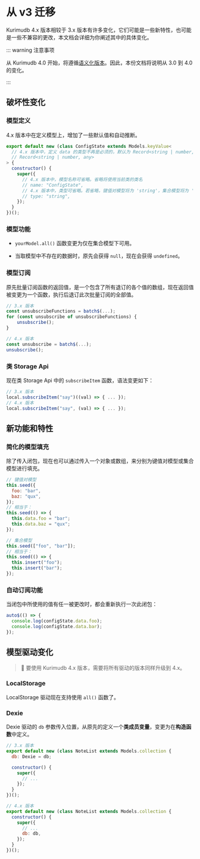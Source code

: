 # 从 v3 迁移

Kurimudb 4.x 版本相较于 3.x 版本有许多变化，它们可能是一些新特性，也可能是一些不兼容的更改，本文档会详细为你阐述其中的具体变化。

::: warning 注意事项

从 Kurimudb 4.0 开始，将遵循[语义化版本](https://semver.org/)。因此，本份文档将说明从 3.0 到 4.0 的变化。

:::

## 破坏性变化

### 模型定义

4.x 版本中在定义模型上，增加了一些默认值和自动推断。

```js
export default new (class ConfigState extends Models.keyValue<
  // 4.x 版本中，定义 data 的类型不再是必须的，默认为 Record<string | number, any>
  // Record<string | number, any>
> {
  constructor() {
    super({
      // 4.x 版本中，模型名称可省略。省略将使用当前类的类名
      // name: "ConfigState",
      // 4.x 版本中，类型可省略。若省略，键值对模型将为 'string'，集合模型将为 'number'
      // type: "string",
    });
  }
})();
```

### 模型功能

- `yourModel.all()` 函数变更为仅在集合模型下可用。

- 当取模型中不存在的数据时，原先会获得 `null`，现在会获得 `undefined`。

### 模型订阅

原先批量订阅函数的返回值，是一个包含了所有退订的各个值的数组，现在返回值被变更为一个函数，执行后退订此次批量订阅的全部值。

```js
// 3.x 版本
const unsubscribeFunctions = batch$(...);
for (const unsubscribe of unsubscribeFunctions) {
    unsubscribe();
}

// 4.x 版本
const unsubscribe = batch$(...);
unsubscribe();
```

### 类 Storage Api

现在类 Storage Api 中的 `subscribeItem` 函数，语法变更如下：

```js
// 3.x 版本
local.subscribeItem("say")((val) => { ... });
// 4.x 版本
local.subscribeItem("say", (val) => { ... });
```

## 新功能和特性

### 简化的模型填充

除了传入闭包，现在也可以通过传入一个对象或数组，来分别为键值对模型或集合模型进行填充。

```js
// 键值对模型
this.seed({
  foo: "bar",
  baz: "qux",
});
// 相当于：
this.seed(() => {
  this.data.foo = "bar";
  this.data.baz = "qux";
});
```

```js
// 集合模型
this.seed(["foo", "bar"]);
// 相当于：
this.seed(() => {
  this.insert("foo");
  this.insert("bar");
});
```

### 自动订阅功能

当闭包中所使用的值有任一被更改时，都会重新执行一次此闭包：

```js
auto$(() => {
  console.log(configState.data.foo);
  console.log(configState.data.bar);
});
```

## 模型驱动变化

> 📜 要使用 Kurimudb 4.x 版本，需要将所有驱动的版本同样升级到 4.x。

### LocalStorage

LocalStorage 驱动现在支持使用 `all()` 函数了。

### Dexie

Dexie 驱动的 `db` 参数传入位置，从原先的定义一个**类成员变量**，变更为在**构造函数**中定义。

```js {3}
// 3.x 版本
export default new (class NoteList extends Models.collection {
  db: Dexie = db;

  constructor() {
    super({
      // ...
    });
  }
})();
```

```js {6}
// 4.x 版本
export default new (class NoteList extends Models.collection {
  constructor() {
    super({
      // ...
      db: db,
    });
  }
})();
```
